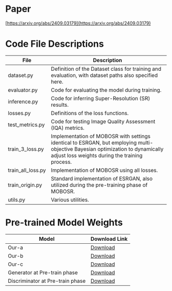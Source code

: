 # Paper
[https://arxiv.org/abs/2409.03179](https://arxiv.org/abs/2409.03179)
# Code File Descriptions
| File              | Description                                                                                                                                                                     |
|-------------------|---------------------------------------------------------------------------------------------------------------------------------------------------------------------------------|
| dataset.py        | Definition of the Dataset class for training and evaluation, with dataset paths also specified here.                                                                            |
| evaluator.py      | Code for evaluating the model during training.                                                                                                                                  |
| inference.py      | Code for inferring Super-Resolution (SR) results.                                                                                                                               |
| losses.py         | Definitions of the loss functions.                                                                                                                                              |
| test_metrics.py   | Code for testing Image Quality Assessment (IQA) metrics.                                                                                                                        |
| train_3_loss.py   | Implementation of MOBOSR with settings identical to ESRGAN, but employing multi-objective Bayesian optimization to dynamically adjust loss weights during the training process. |
| train_all_loss.py | Implementation of MOBOSR using all losses.                                                                                                                                      |
| train_origin.py   | Standard implementation of ESRGAN, also utilized during the pre-training phase of MOBOSR.                                                                                       |
| utils.py          | Various utilities.                                                                                                                                                              |
# Pre-trained Model Weights
| Model                            | Download Link                                                                                     |
|----------------------------------|---------------------------------------------------------------------------------------------------|
| Our-a                            | [Download](https://drive.google.com/file/d/1GnltJSNIJnvnO2CCyXOI1RZaEPKp0J7V/view?usp=drive_link) |
| Our-b                            | [Download](https://drive.google.com/file/d/1EGvElFHZ7-SHvyXCoO2GzjaSezE-M4QG/view?usp=drive_link) |
| Our-c                            | [Download](https://drive.google.com/file/d/1Kup-TcfaTOPSpFPf1lQPlkrNfeto_6Xm/view?usp=drive_link) |
| Generator at Pre-train phase     | [Download](https://drive.google.com/file/d/1yXnL-9NBYX7zRNIUaEDuCLRL_8XrhrZr/view?usp=drive_link) |
| Discriminator at Pre-train phase | [Download](https://drive.google.com/file/d/1nvAAemRYlHshQh7997EcnTIsxH06Of6C/view?usp=drive_link) |
